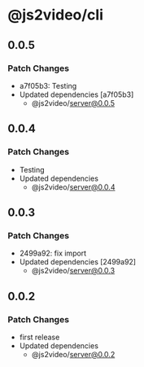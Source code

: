 # @js2video/cli

## 0.0.5

### Patch Changes

- a7f05b3: Testing
- Updated dependencies [a7f05b3]
  - @js2video/server@0.0.5

## 0.0.4

### Patch Changes

- Testing
- Updated dependencies
  - @js2video/server@0.0.4

## 0.0.3

### Patch Changes

- 2499a92: fix import
- Updated dependencies [2499a92]
  - @js2video/server@0.0.3

## 0.0.2

### Patch Changes

- first release
- Updated dependencies
  - @js2video/server@0.0.2
